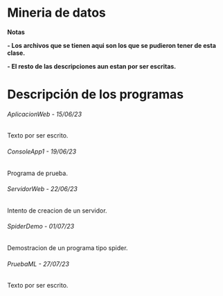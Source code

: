 # Mineria de datos

<!----Notas---->
**Notas**

**- Los archivos que se tienen aqui son los que se pudieron tener de esta clase.**

**- El resto de las descripciones aun estan por ser escritas.**
<!----Separador de las notas---->

<!----Directorio con descripción de los programas---->
# Descripción de los programas
###### AplicacionWeb - 15/06/23
Texto por ser escrito.

<!----Separador---->

###### ConsoleApp1 - 19/06/23
Programa de prueba.

<!----Separador---->

###### ServidorWeb - 22/06/23
Intento de creacion de un servidor.

<!----Separador---->

###### SpiderDemo - 01/07/23
Demostracion de un programa tipo spider.

<!----Separador---->

###### PruebaML - 27/07/23
Texto por ser escrito.

<!----Separador del directorio con descripción de los programas---->